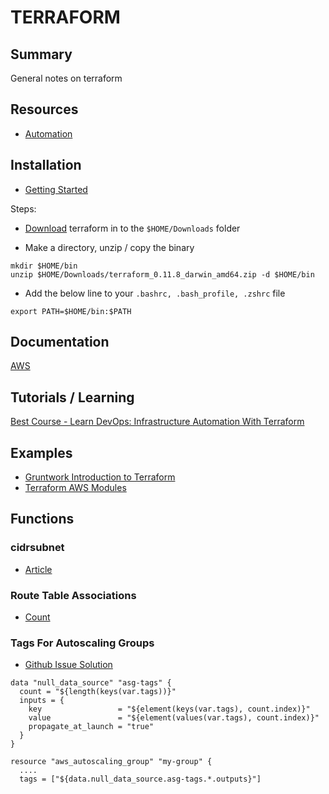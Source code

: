 # TERRAFORM

## Summary

General notes on terraform

## Resources

- [Automation](https://learn.hashicorp.com/terraform/development/running-terraform-in-automation)

## Installation

- [Getting Started](https://www.terraform.io/intro/getting-started/install.html)

Steps:

- [Download](https://www.terraform.io/downloads.html) terraform in to the
  `$HOME/Downloads` folder

- Make a directory, unzip / copy the binary

```console
mkdir $HOME/bin
unzip $HOME/Downloads/terraform_0.11.8_darwin_amd64.zip -d $HOME/bin
```

- Add the below line to your `.bashrc, .bash_profile, .zshrc` file

```shell
export PATH=$HOME/bin:$PATH
```

## Documentation

[AWS](https://www.terraform.io/docs/providers/aws/index.html)

## Tutorials / Learning

[Best Course - Learn DevOps: Infrastructure Automation With Terraform](https://www.udemy.com/learn-devops-infrastructure-automation-with-terraform/learn/v4/content)

## Examples

- [Gruntwork Introduction to Terraform](https://blog.gruntwork.io/an-introduction-to-terraform-f17df9c6d180)
- [Terraform AWS Modules](https://github.com/terraform-aws-modules)

## Functions

### cidrsubnet

- [Article](http://blog.itsjustcode.net/blog/2017/11/18/terraform-cidrsubnet-deconstructed/)

### Route Table Associations

- [Count](https://stackoverflow.com/questions/51739482/terraform-how-to-associate-multiple-subnet-to-route-table)

### Tags For Autoscaling Groups

- [Github Issue Solution](https://github.com/hashicorp/terraform/issues/15226)

```
data "null_data_source" "asg-tags" {
  count = "${length(keys(var.tags))}"
  inputs = {
    key                 = "${element(keys(var.tags), count.index)}"
    value               = "${element(values(var.tags), count.index)}"
    propagate_at_launch = "true"
  }
}

resource "aws_autoscaling_group" "my-group" {
  ....
  tags = ["${data.null_data_source.asg-tags.*.outputs}"]
```
